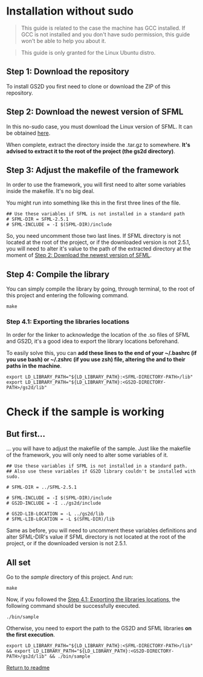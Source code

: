 # Installation without sudo

> This guide is related to the case the machine has GCC installed.
If GCC is not installed and you don't have sudo permission, this
guide won't be able to help you about it.

> This guide is only granted for the Linux Ubuntu distro.

## Step 1: Download the repository

To install GS2D you first need to clone or download the ZIP of this repository.

## Step 2: Download the newest version of SFML

In this no-sudo case, you must download the Linux version of SFML. It can be
obtained [here](https://www.sfml-dev.org/download.php).

When complete, extract the directory inside the .tar.gz to somewhere. **It's advised to
extract it to the root of the project (the gs2d directory)**.

## Step 3: Adjust the makefile of the framework

In order to use the framework, you will first need to alter some variables inside the makefile.
It's no big deal.

You might run into something like this in the first three lines of the file.

```
## Use these variables if SFML is not installed in a standard path
# SFML-DIR = SFML-2.5.1
# SFML-INCLUDE = -I $(SFML-DIR)/include
```

So, you need uncomment those two last lines. If SFML directory is not located at the root
of the project, or if the downloaded version is not 2.5.1, you will need to alter it's
value to the path of the extracted directory at the moment of [Step 2: Download the newest version of SFML](https://github.com/murilobnt/gs2d/blob/master/.github/installation_without_sudo.md#step-3-download-the-newest-version-of-sfml).

## Step 4: Compile the library

You can simply compile the library by going, through terminal, to the root of
this project and entering the following command.

```
make
```

### Step 4.1: Exporting the libraries locations

In order for the linker to acknowledge the location of the .so files of SFML and GS2D,
it's a good idea to export the library locations beforehand.

To easily solve this, you can
**add these lines to the end of your ~/.bashrc (if you use bash) or ~/.zshrc
(if you use zsh) file, altering the <SFML-DIRECTORY-PATH> and <GS2D-DIRECTORY-PATH>
to their paths in the machine**.

```
export LD_LIBRARY_PATH="${LD_LIBRARY_PATH}:<SFML-DIRECTORY-PATH>/lib"
export LD_LIBRARY_PATH="${LD_LIBRARY_PATH}:<GS2D-DIRECTORY-PATH>/gs2d/lib"
```

# Check if the sample is working

## But first...

... you will have to adjust the makefile of the sample. Just like the makefile of the
framework, you will only need to alter some variables of it.

```
## Use these variables if SFML is not installed in a standard path.
## Also use these variables if GS2D library couldn't be installed with sudo.

# SFML-DIR = ../SFML-2.5.1

# SFML-INCLUDE = -I $(SFML-DIR)/include
# GS2D-INCLUDE = -I ../gs2d/include

# GS2D-LIB-LOCATION = -L ../gs2d/lib
# SFML-LIB-LOCATION = -L $(SFML-DIR)/lib
```

Same as before, you will need to uncomment these variables definitions and
alter SFML-DIR's value if SFML directory is not located at the root
of the project, or if the downloaded version is not 2.5.1.

## All set

Go to the *sample* directory of this project. And run:

```
make
```

Now, if you followed the [Step 4.1: Exporting the libraries locations](https://github.com/murilobnt/gs2d/blob/master/.github/installation/installation_without_sudo.md#step-41-exporting-the-libraries-locations),
the following command should be successfully executed.

```
./bin/sample
```

Otherwise, you need to export the path to the GS2D and SFML libraries **on the first execution**.

```
export LD_LIBRARY_PATH="${LD_LIBRARY_PATH}:<SFML-DIRECTORY-PATH>/lib" && export LD_LIBRARY_PATH="${LD_LIBRARY_PATH}:<GS2D-DIRECTORY-PATH>/gs2d/lib" && ./bin/sample
```

[Return to readme](https://github.com/murilobnt/gs2d#installation)
